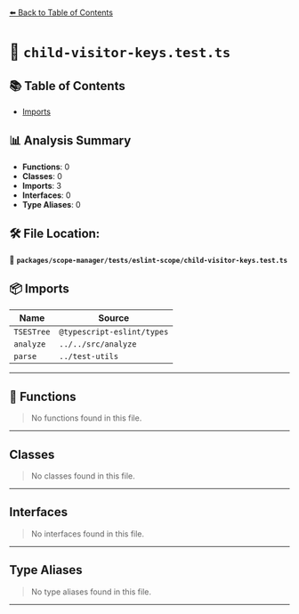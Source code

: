 [⬅️ Back to Table of Contents](../../../../index.md)

# 📄 `child-visitor-keys.test.ts`

## 📚 Table of Contents

- [Imports](#imports)

## 📊 Analysis Summary

- **Functions**: 0
- **Classes**: 0
- **Imports**: 3
- **Interfaces**: 0
- **Type Aliases**: 0

## 🛠️ File Location:
📂 **`packages/scope-manager/tests/eslint-scope/child-visitor-keys.test.ts`**

## 📦 Imports

| Name | Source |
|------|--------|
| `TSESTree` | `@typescript-eslint/types` |
| `analyze` | `../../src/analyze` |
| `parse` | `../test-utils` |


---

## 🔧 Functions

> No functions found in this file.


---

## Classes

> No classes found in this file.


---

## Interfaces

> No interfaces found in this file.


---

## Type Aliases

> No type aliases found in this file.


---